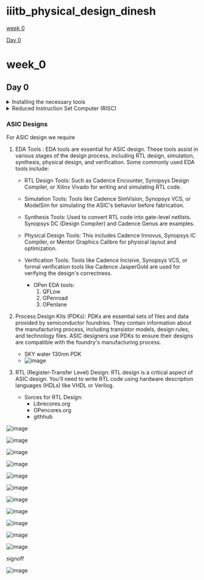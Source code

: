# iiitb_physical_design_dinesh


[week 0](#week_0)

[Day 0](#day-0)

# week_0

## Day 0

<details>
 <summary> Installing the necessary tools </summary>


### **OpenSTA**

 I installed and built OpenSTA (including the needed packages) using the following commands:
 ```
sudo apt-get install cmake clang gcctcl swig bison flex
git clone https://github.com/The-OpenROAD-Project/OpenSTA.git
cd OpenSTA
mkdir build
cd build
cmake ..
make
```
Below is the screenshot showing sucessful installation:
![image](https://github.com/DINESHIIITB/Dinesh_iiitb_asic/assets/140998565/7ca9dc6e-e1b7-4d38-bcd9-60796a902546)


### **Openlane**

Prior to the installation of the OpenLane install the dependencies and packages using the command shown below :</br>
``` 
sudo apt-get update
sudo apt-get upgrade
sudo apt install -y build-essential python3 python3-venv python3-pip make git
```
Docker Installation :</br>
```
sudo apt install apt-transport-https ca-certificates curl software-properties-common
curl -fsSL https://download.docker.com/linux/ubuntu/gpg | sudo gpg --dearmor -o /usr/share/keyrings/docker-archive-keyring.gpg

echo "deb [arch=amd64 signed-by=/usr/share/keyrings/docker-archive-keyring.gpg] https://download.docker.com/linux/ubuntu $(lsb_release -cs) stable" | sudo tee /etc/apt/sources.list.d/docker.list > /dev/null

sudo apt update
sudo apt install docker-ce docker-ce-cli containerd.io
sudo docker run hello-world

sudo groupadd docker
sudo usermod -aG docker $USER
sudo reboot 


# Check for installation
sudo docker run hello-world
```

**Steps to install OpenLane, PDKs and Tools**</br>
```
cd $HOME
git clone https://github.com/The-OpenROAD-Project/OpenLane
cd OpenLane
make
make test
```
</details>


<details>
 <summary> Reduced Instruction Set Computer (RISC) </summary>


### Reduced Instruction Set Computer (RISC)

RISC-V is an open-source instruction set architecture (ISA).An instruction set architecture defines the set of instructions a processor can execute. RISC-V offers multiple base instruction sets (RV32I, RV64I, etc.) and optional standard extensions (e.g., M for integer multiplication/division, F for single-precision floating-point, D for double-precision floating-point, and more). This modularity allows designers to tailor the architecture to their specific needs.

Compilation: Use a C compiler (e.g., GCC, Clang) to compile the C source code into assembly code. The compiler translates the high-level C code into low-level assembly code that the hardware can understand.

Assembly: Assemble the generated assembly code using an assembler (e.g., GNU Assembler - GAS). The assembler converts the assembly code into machine code, which consists of binary instructions that the hardware can directly execute. The type of instructions depend on what type of hardware it is, if it is risc v then the instructions are also risc v.

Loading: Load the generated executable binary onto the target hardware. This can involve transferring the binary to a microcontroller, FPGA, or other hardware platform via appropriate interfaces (e.g., JTAG, USB, SD card).

Execution on Hardware: Run the program on the target hardware. The hardware's CPU fetches and executes the machine code instructions, carrying out the logic specified in the C source code.


![image](https://github.com/DINESHIIITB/iiitb_physical_design_dinesh/assets/140998565/f3d963b3-c93e-4e94-9d33-a852e837ab47)

![image](https://github.com/DINESHIIITB/iiitb_physical_design_dinesh/assets/140998565/c08f0252-fc86-4b41-868f-327212a3da2b)

</details>


### ASIC Designs

For ASIC design we require 

 1. EDA Tools : EDA tools are essential for ASIC design. These tools assist in various stages of the design process, including RTL design, simulation, synthesis, physical design, and verification. Some commonly used EDA tools include:
    * RTL Design Tools: Such as Cadence Encounter, Synopsys Design Compiler, or Xilinx Vivado for writing and simulating RTL code.
    * Simulation Tools: Tools like Cadence SimVision, Synopsys VCS, or ModelSim for simulating the ASIC's behavior before fabrication.
    * Synthesis Tools: Used to convert RTL code into gate-level netlists. Synopsys DC (Design Compiler) and Cadence Genus are examples.
    * Physical Design Tools: This includes Cadence Innovus, Synopsys IC Compiler, or Mentor Graphics Calibre for physical layout and optimization.
    * Verification Tools: Tools like Cadence Incisive, Synopsys VCS, or formal verification tools like Cadence JasperGold are used for verifying the design's correctness.
   
      * OPen EDA tools:
        1. QFLow
        2. OPenroad
        3. OPenlane

 2. Process Design Kits (PDKs): PDKs are essential sets of files and data provided by semiconductor foundries. They contain information about the manufacturing process, including transistor models, design rules, and technology files. ASIC designers use PDKs to ensure their designs are compatible with the foundry's manufacturing process.
      * SKY water 130nm PDK
      * ![image](https://github.com/DINESHIIITB/iiitb_physical_design_dinesh/assets/140998565/9eff7965-168b-43d3-83ef-84a7f6d20f2a)

 3. RTL (Register-Transfer Level) Design: RTL design is a critical aspect of ASIC design. You'll need to write RTL code using hardware description languages (HDLs) like VHDL or Verilog.
    * Sorces for RTL Design:
       * Librecores.org
       * OPencores.org
       * githhub


![image](https://github.com/DINESHIIITB/iiitb_physical_design_dinesh/assets/140998565/6312baa3-4225-4c02-810d-af8f313de0f0)


![image](https://github.com/DINESHIIITB/iiitb_physical_design_dinesh/assets/140998565/04408220-cf7b-463c-a6f2-a5575afa113c)

![image](https://github.com/DINESHIIITB/iiitb_physical_design_dinesh/assets/140998565/d56920d8-aa12-4a39-b85c-fb2677f563f3)


![image](https://github.com/DINESHIIITB/iiitb_physical_design_dinesh/assets/140998565/9bd7cc3c-1cb1-4a2a-8039-e8512d6db6b2)

![image](https://github.com/DINESHIIITB/iiitb_physical_design_dinesh/assets/140998565/9c724efe-34a6-4e24-b818-8297a0e4eb3e)


![image](https://github.com/DINESHIIITB/iiitb_physical_design_dinesh/assets/140998565/b69b48da-4b80-451a-8b2d-d7470b522de1)

![image](https://github.com/DINESHIIITB/iiitb_physical_design_dinesh/assets/140998565/a8ff07b6-b657-4a88-b650-ac83654c7255)

![image](https://github.com/DINESHIIITB/iiitb_physical_design_dinesh/assets/140998565/e2bed2d2-389c-4e23-b45e-983fab17b5c4)

![image](https://github.com/DINESHIIITB/iiitb_physical_design_dinesh/assets/140998565/29d3e2f4-e1bd-4cf6-851a-dec4f5c7fb9a)

![image](https://github.com/DINESHIIITB/iiitb_physical_design_dinesh/assets/140998565/08145132-edf3-4b41-a3a1-54c98ab2bf44)


![image](https://github.com/DINESHIIITB/iiitb_physical_design_dinesh/assets/140998565/85e26eab-e126-4d17-aeed-17ed65cbe596)


signoff

![image](https://github.com/DINESHIIITB/iiitb_physical_design_dinesh/assets/140998565/54272ca3-7de1-4a92-9310-10730a8dd5c9)
















